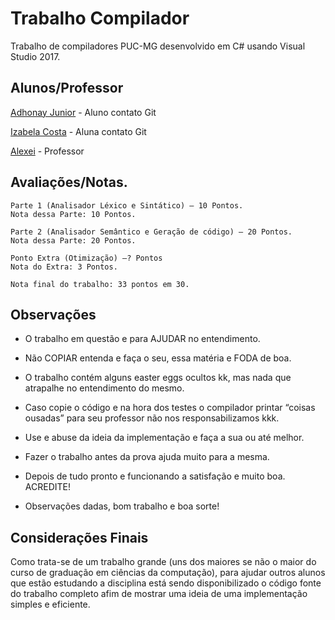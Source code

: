 # Trabalho Compilador

Trabalho de compiladores PUC-MG desenvolvido em C# usando Visual Studio 2017.

## Alunos/Professor

[Adhonay Junior](https://github.com/adhonay) - Aluno contato Git

[Izabela Costa](https://github.com/izabelacGoncalves) - Aluna contato Git

[Alexei](http://portal.pucminas.br/pos/eletrica/index-link.php?arquivo=docente&pagina=4124&id=254) - Professor

## Avaliações/Notas.

```
Parte 1 (Analisador Léxico e Sintático) – 10 Pontos.
Nota dessa Parte: 10 Pontos.

Parte 2 (Analisador Semântico e Geração de código) – 20 Pontos.
Nota dessa Parte: 20 Pontos.

Ponto Extra (Otimização) –? Pontos 
Nota do Extra: 3 Pontos.

Nota final do trabalho: 33 pontos em 30.
```

## Observações

* O trabalho em questão e para AJUDAR no entendimento.

* Não COPIAR entenda e faça o seu, essa matéria e FODA de boa.

* O trabalho contém alguns easter eggs ocultos kk, mas nada que atrapalhe no entendimento do mesmo.

* Caso copie o código e na hora dos testes o compilador printar “coisas ousadas” para seu professor não nos responsabilizamos kkk.

* Use e abuse da ideia da implementação e faça a sua ou até melhor.

* Fazer o trabalho antes da prova ajuda muito para a mesma.

* Depois de tudo pronto e funcionando a satisfação e muito boa. ACREDITE!

* Observações dadas, bom trabalho e boa sorte!


## Considerações Finais

Como trata-se de um trabalho grande (uns dos maiores se não o maior do curso de graduação em ciências da computação), para ajudar outros alunos que estão estudando a disciplina está sendo disponibilizado o código fonte do trabalho completo afim de mostrar uma ideia de uma implementação simples e eficiente. 
